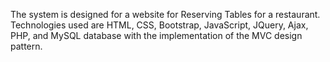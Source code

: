 The system is designed for a website for Reserving Tables for a restaurant.
Technologies used are HTML, CSS, Bootstrap, JavaScript, JQuery, Ajax, PHP, and MySQL 
database with the implementation of the MVC design pattern.

